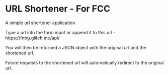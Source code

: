 URL Shortener - For FCC
=========================

A simple url shortener application

Type a url into the form input or append it to this url - https://fnbg.glitch.me/api/<URL to shorten goes here>

You will then be returned a JSON object with the original url and the shortened url.

Future requests to the shortened url will automatically redirect to the original url.
